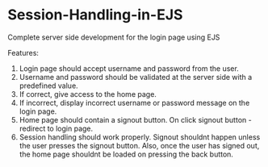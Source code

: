 # Session-Handling-in-EJS


Complete server side development for the login page using EJS

Features:
 1. Login page should accept username and password from the user.
 2. Username and password should be validated at the server side with a predefined value.
 3. If correct, give access to the home page.
 4. If incorrect, display incorrect username or password message on the login page.
 5. Home page should contain a signout button. On click signout button - redirect to login page. 
 6. Session handling should work properly. Signout shouldnt happen unless the user presses the signout button. Also, once the user has signed out, the home page shouldnt be loaded on pressing the back button. 
